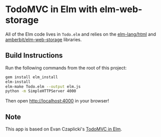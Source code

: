 # TodoMVC in Elm with elm-web-storage

All of the Elm code lives in `Todo.elm` and relies on the [elm-lang/html][html] and [amberbit/elm-web-storage][elm-web-storage] libraries.

[html]: http://package.elm-lang.org/packages/elm-lang/html/latest
[elm-web-storage]: https://github.com/amberbit/elm-web-storage


## Build Instructions

Run the following commands from the root of this project:

```sh
gem install elm_install
elm-install
elm-make Todo.elm --output elm.js
python -m SimpleHTTPServer 4000
```

Then open [http://localhost:4000](http://localhost:4000) in your browser!


## Note

This app is based on Evan Czaplicki's [TodoMVC in
Elm](https://github.com/evancz/elm-todomvc).
